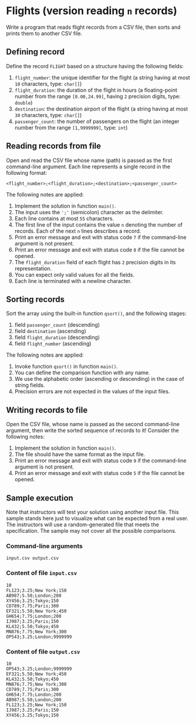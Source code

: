 # Flights (version reading `n` records)

Write a program that reads flight records from a CSV file, then sorts and prints them to another CSV file.

## Defining record

Define the record `FLIGHT` based on a structure having the following fields:

1. `flight_number`: the unique identifier for the flight (a string having at most `10` characters, type: `char[]`)
1. `flight_duration`: the duration of the flight in hours (a floating-point number from the range `[0.00,24.99]`, having `2` precision digits, type: `double`)
1. `destination`: the destination airport of the flight (a string having at most `30` characters, type: `char[]`)
1. `passenger_count`: the number of passengers on the flight (an integer number from the range `[1,9999999]`, type: `int`)

## Reading records from file

Open and read the CSV file whose name (path) is passed as the first command-line argument. Each line represents a single record in the following format:

```
<flight_number>;<flight_duration>;<destination>;<passenger_count>
```

The following notes are applied:

1. Implement the solution in function `main()`.
1. The input uses the `';'` (semicolon) character as the delimiter.
1. Each line contains at most `55` characters.
1. The first line of the input contains the value `n` denoting the number of records. Each of the next `n` lines describes a record.
1. Print an error message and exit with status code `7` if the command-line argument is not present.
1. Print an error message and exit with status code `8` if the file cannot be opened.
1. The `flight_duration` field of each flight has `2` precision digits in its representation.
1. You can expect only valid values for all the fields.
1. Each line is terminated with a newline character.

## Sorting records

Sort the array using the built-in function `qsort()`, and the following stages:

1. field `passenger_count` (descending)
1. field `destination` (ascending)
1. field `flight_duration` (descending)
1. field `flight_number` (ascending)

The following notes are applied:

1. Invoke function `qsort()` in function `main()`.
1. You can define the comparison function with any name.
1. We use the alphabetic order (ascending or descending) in the case of string fields.
1. Precision errors are not expected in the values of the input files.

## Writing records to file

Open the CSV file, whose name is passed as the second command-line argument, then write the sorted sequence of records to it! Consider the following notes:

1. Implement the solution in function `main()`.
1. The file should have the same format as the input file.
1. Print an error message and exit with status code `9` if the command-line argument is not present.
1. Print an error message and exit with status code `5` if the file cannot be opened.

## Sample execution

<div class="alert alert-warning">
Note that instructors will test your solution using another input file. This sample stands here just to visualize what can be expected from a real user. The instructors will use a random-generated file that meets the specification. The sample may not cover all the possible comparisons.
</div>

### Command-line arguments

```
input.csv output.csv
```

### Content of file `input.csv`

```
10
FL123;3.25;New York;150
AB987;5.50;London;200
XY456;3.25;Tokyo;150
CD789;7.75;Paris;300
EF321;5.50;New York;450
GH654;7.75;London;200
IJ987;3.25;Paris;150
KL432;5.50;Tokyo;450
MN876;7.75;New York;300
OP543;3.25;London;9999999
```

### Content of file `output.csv`

```
10
OP543;3.25;London;9999999
EF321;5.50;New York;450
KL432;5.50;Tokyo;450
MN876;7.75;New York;300
CD789;7.75;Paris;300
GH654;7.75;London;200
AB987;5.50;London;200
FL123;3.25;New York;150
IJ987;3.25;Paris;150
XY456;3.25;Tokyo;150
```

